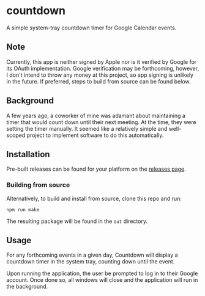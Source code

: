 # countdown
A simple system-tray countdown timer for Google Calendar events.

## Note
Currently, this app is neither signed by Apple nor is it verified by Google for its OAuth implementation.
Google verification may be forthcoming, however, I don't intend to throw any money at this project, so
app signing is unlikely in the future. If preferred, steps to build from source can be found below.

## Background
A few years ago, a coworker of mine was adamant about maintaining a timer that would count down until their 
next meeting. At the time, they were setting the timer manually. It seemed like a relatively simple
and well-scoped project to implement software to do this automatically. 

## Installation
Pre-built releases can be found for your platform on the [releases page](https://github.com/cha-king/countdown/releases).

### Building from source
Alternatively, to build and install from source, clone this repo and run:
```
npm run make
```
The resulting package will be found in the `out` directory.

## Usage
For any forthcoming events in a given day, Countdown will display a countdown timer in the system tray,
counting down until the event.

Upon running the application, the user be prompted to log in to their Google account. Once done so,
all windows will close and the application will run in the background.
